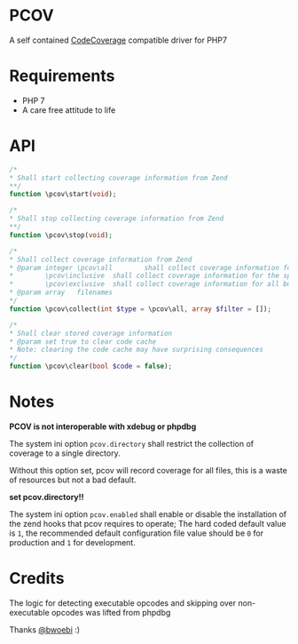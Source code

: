 PCOV
====

A self contained [CodeCoverage](https://github.com/sebastianbergmann/php-code-coverage) compatible driver for PHP7

Requirements
============

  * PHP 7
  * A care free attitude to life

API
===

```php
/*
* Shall start collecting coverage information from Zend
**/
function \pcov\start(void);

/*
* Shall stop collecting coverage information from Zend
**/
function \pcov\stop(void);

/*
* Shall collect coverage information from Zend
* @param integer \pcov\all        shall collect coverage information for all files
*		 \pcov\inclusive  shall collect coverage information for the specified files
*		 \pcov\exclusive  shall collect coverage information for all but the specified files
* @param array   filenames
*/
function \pcov\collect(int $type = \pcov\all, array $filter = []);

/*
* Shall clear stored coverage information
* @param set true to clear code cache
* Note: clearing the code cache may have surprising consequences
*/
function \pcov\clear(bool $code = false);
```

Notes
=====

__PCOV is not interoperable with xdebug or phpdbg__

The system ini option ```pcov.directory``` shall restrict the collection of coverage to a single directory.

Without this option set, pcov will record coverage for all files, this is a waste of resources but not a bad default.

__set pcov.directory!!__

The system ini option ```pcov.enabled``` shall enable or disable the installation of the zend hooks that pcov requires to operate; The hard coded default value is ```1```, the recommended default configuration file value should be ```0``` for production and ```1``` for development.

Credits
=======

The logic for detecting executable opcodes and skipping over non-executable opcodes was lifted from phpdbg

Thanks [@bwoebi](https://github.com/bwoebi) :)
